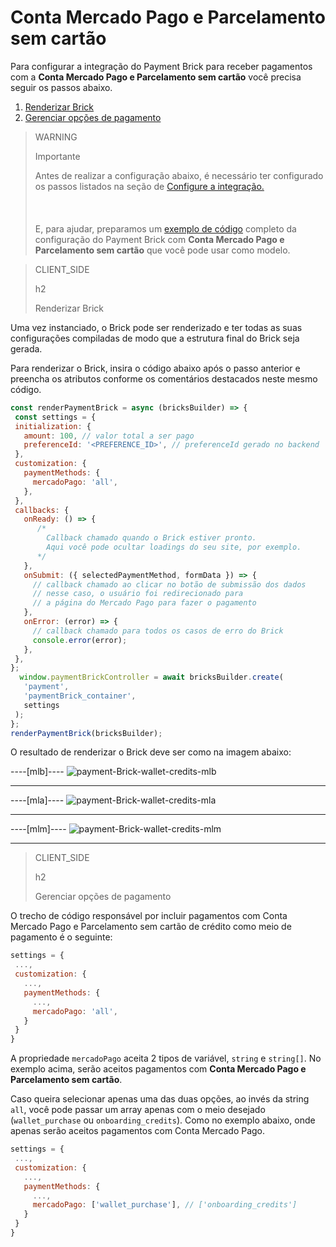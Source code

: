 # Conta Mercado Pago e Parcelamento sem cartão

Para configurar a integração do Payment Brick para receber pagamentos com a **Conta Mercado Pago e Parcelamento sem cartão** você precisa seguir os passos abaixo. 

1. [Renderizar Brick](#bookmark_renderizar_brick)
2. [Gerenciar opções de pagamento](#bookmark_gerenciar_opções_de_pagamento)

> WARNING
>
> Importante
>
> Antes de realizar a configuração abaixo, é necessário ter configurado os passos listados na seção de [Configure a integração.](/developers/pt/docs/checkout-bricks/payment-brick/configure-integration)<br/></br>
> <br/></br>
> E, para ajudar, preparamos um [exemplo de código](/developers/pt/docs/checkout-bricks/payment-brick/code-example/wallet-credits) completo da configuração do Payment Brick com **Conta Mercado Pago e Parcelamento sem cartão** que você pode usar como modelo.

> CLIENT_SIDE
>
> h2
>
> Renderizar Brick

Uma vez instanciado, o Brick pode ser renderizado e ter todas as suas configurações compiladas de modo que a estrutura final do Brick seja gerada.

Para renderizar o Brick, insira o código abaixo após o passo anterior e preencha os atributos conforme os comentários destacados neste mesmo código.

```javascript
const renderPaymentBrick = async (bricksBuilder) => {
 const settings = {
 initialization: {
   amount: 100, // valor total a ser pago
   preferenceId: '<PREFERENCE_ID>', // preferenceId gerado no backend
 },
 customization: {
   paymentMethods: {
     mercadoPago: 'all',
   },
 },
 callbacks: {
   onReady: () => {
      /*
        Callback chamado quando o Brick estiver pronto.
        Aqui você pode ocultar loadings do seu site, por exemplo.
      */
   },
   onSubmit: ({ selectedPaymentMethod, formData }) => {
     // callback chamado ao clicar no botão de submissão dos dados
     // nesse caso, o usuário foi redirecionado para
     // a página do Mercado Pago para fazer o pagamento
   },
   onError: (error) => {
     // callback chamado para todos os casos de erro do Brick
     console.error(error);
   },
 },
};
  window.paymentBrickController = await bricksBuilder.create(
   'payment',
   'paymentBrick_container',
   settings
 );
};
renderPaymentBrick(bricksBuilder);
```

O resultado de renderizar o Brick deve ser como na imagem abaixo:

----[mlb]---- 
![payment-Brick-wallet-credits-mlb](checkout-bricks/payment-brick-wallet-credits-mlb-pt.jpg)

------------
----[mla]---- 
![payment-Brick-wallet-credits-mla](checkout-bricks/payment-brick-wallet-credits-mla-pt.jpg)

------------
----[mlm]---- 
![payment-Brick-wallet-credits-mlm](checkout-bricks/payment-brick-wallet-credits-mlm-pt.jpg)

------------

> CLIENT_SIDE
>
> h2
>
> Gerenciar opções de pagamento

O trecho de código responsável por incluir pagamentos com Conta Mercado Pago e Parcelamento sem cartão de crédito como meio de pagamento é o seguinte:

```Javascript
settings = {
 ...,
 customization: {
   ...,
   paymentMethods: {
     ...,
     mercadoPago: 'all',
   }
 }
}
```

A propriedade `mercadoPago` aceita 2 tipos de variável, `string` e `string[]`. No exemplo acima, serão aceitos pagamentos com **Conta Mercado Pago e Parcelamento sem cartão**.

Caso queira selecionar apenas uma das duas opções, ao invés da string `all`, você pode passar um array apenas com o meio desejado (`wallet_purchase` ou `onboarding_credits`). Como no exemplo abaixo, onde apenas serão aceitos pagamentos com Conta Mercado Pago.

```Javascript
settings = {
 ...,
 customization: {
   ...,
   paymentMethods: {
     ...,
     mercadoPago: ['wallet_purchase'], // ['onboarding_credits']
   }
 }
}
```